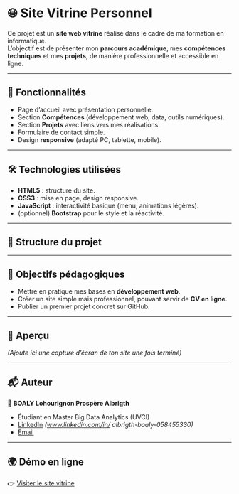  # 🌐 Site Vitrine Personnel

Ce projet est un **site web vitrine** réalisé dans le cadre de ma formation en informatique.  
L’objectif est de présenter mon **parcours académique**, mes **compétences techniques** et mes **projets**, de manière professionnelle et accessible en ligne.

---

## 🚀 Fonctionnalités
- Page d’accueil avec présentation personnelle.
- Section **Compétences** (développement web, data, outils numériques).
- Section **Projets** avec liens vers mes réalisations.
- Formulaire de contact simple.
- Design **responsive** (adapté PC, tablette, mobile).

---

## 🛠️ Technologies utilisées
- **HTML5** : structure du site.  
- **CSS3** : mise en page, design responsive.  
- **JavaScript** : interactivité basique (menu, animations légères).  
- (optionnel) **Bootstrap** pour le style et la réactivité.  

---

## 📂 Structure du projet

---

## 🔑 Objectifs pédagogiques
- Mettre en pratique mes bases en **développement web**.  
- Créer un site simple mais professionnel, pouvant servir de **CV en ligne**.  
- Publier un premier projet concret sur GitHub.  

---

## 📸 Aperçu
*(Ajoute ici une capture d’écran de ton site une fois terminé)*  

---

## 📬 Auteur
👤 **BOALY Lohourignon Prospère Albrigth**  
- Étudiant en Master Big Data Analytics (UVCI)  
- [LinkedIn](https://www.linkedin.com/) *(www.linkedin.com/in/
albrigth-boaly-058455330)*  
- [Email](mailto:albrigthboaly303@gmail.com)  

---

## 🌍 Démo en ligne
👉 [Visiter le site vitrine](https://bz-dev.github.io/site-vitrine/)
